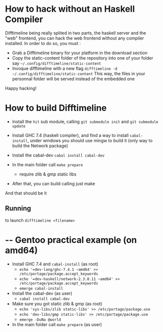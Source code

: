 

How to hack without an Haskell Compiler
=======================================
Difftimeline being really splited in two parts, the haskell server and the
"web" frontend, you can hack the web frontend without any compiler installed.
In order to do so, you must :

 * Grab a Difftimeline binary for your platform in the download section
 * Copy the static-content folder of the repository into one of your folder
   say `~/.config/difftimeline/static-content`
 * Invoque difftimeline with a new flag `difftimeline -d ~/.config/difftimeline/static-content`
   This way, the files in your personnal folder will be served instead of the embedded one

Happy hacking!

How to build Difftimeline
===========================
 * Install the `hit` sub module, calling 
   `git submodule init` and `git submodule update`
 * Install GHC 7.4 (haskell compiler), and find
   a way to install `cabal-install`, under windows
   you should use mingw to build it (only way to 
   build the Network package)

 * Install the cabal-dev `cabal install cabal-dev`
 * In the main folder call `make prepare`
   * require zlib & gmp static libs 
 * After that, you can build calling just make

And that should be it

Running
-------
to launch `difftimeline <filename>`

--
Gentoo practical example (on amd64)
========================
* Install GHC 7.4 and `cabal-install` (as root)
   * `echo '=dev-lang/ghc-7.4.1 ~amd64' >> /etc/portage/package.accept_keywords`
   * `echo '=dev-haskell/network-2.3.0.11 ~amd64' >> /etc/portage/package.accept_keywords`
   * `emerge cabal-install`
* Install the cabal-dev (as user)
   * `cabal install cabal-dev`
* Make sure you got static zlib & gmp (as root)
   * `echo 'sys-libs/zlib static-libs' >> /etc/portage/package.use`
   * `echo 'dev-libs/gmp static-libs' >> /etc/portage/package.use`
   * `emerge -DuNa @world`
* In the main folder call `make prepare` (as user)
